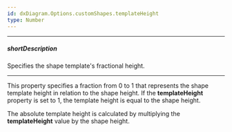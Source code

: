 ```yaml
---
id: dxDiagram.Options.customShapes.templateHeight
type: Number
---
```

---
##### shortDescription
Specifies the shape template's fractional height.

---
This property specifies a fraction from 0 to 1 that represents the shape template height in relation to the shape height. If the **templateHeight** property is set to 1, the template height is equal to the shape height.

The absolute template height is calculated by multiplying the **templateHeight** value by the shape height.